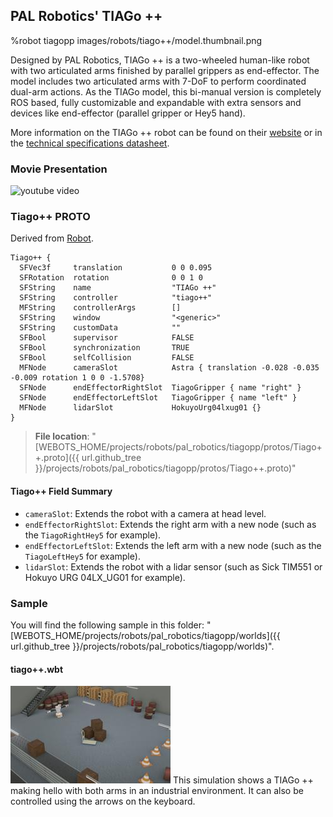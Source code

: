 ## PAL Robotics' TIAGo ++

%robot tiagopp images/robots/tiago++/model.thumbnail.png

Designed by PAL Robotics, TIAGo ++ is a two-wheeled human-like robot with two articulated arms finished by parallel grippers as end-effector.
The model includes two articulated arms with 7-DoF to perform coordinated dual-arm actions.
As the TIAGo model, this bi-manual version is completely ROS based, fully customizable and expandable with extra sensors and devices like end-effector (parallel gripper or Hey5 hand).

More information on the TIAGo ++ robot can be found on their [website](http://blog.pal-robotics.com/tiago-bi-manual-robot-research/) or in the [technical specifications datasheet](https://pal-robotics.com/wp-content/uploads/2022/04/Datasheet_TIAGo.pdf).

### Movie Presentation

![youtube video](https://www.youtube.com/watch?v=2KYpuaREQm0)

### Tiago++ PROTO

Derived from [Robot](../reference/robot.md).
```
Tiago++ {
  SFVec3f     translation           0 0 0.095
  SFRotation  rotation              0 0 1 0
  SFString    name                  "TIAGo ++"
  SFString    controller            "tiago++"
  MFString    controllerArgs        []
  SFString    window                "<generic>"
  SFString    customData            ""
  SFBool      supervisor            FALSE
  SFBool      synchronization       TRUE
  SFBool      selfCollision         FALSE
  MFNode      cameraSlot            Astra { translation -0.028 -0.035 -0.009 rotation 1 0 0 -1.5708}
  SFNode      endEffectorRightSlot  TiagoGripper { name "right" }
  SFNode      endEffectorLeftSlot   TiagoGripper { name "left" }
  MFNode      lidarSlot             HokuyoUrg04lxug01 {}
}
```
> **File location**: "[WEBOTS\_HOME/projects/robots/pal\_robotics/tiagopp/protos/Tiago++.proto]({{ url.github_tree }}/projects/robots/pal_robotics/tiagopp/protos/Tiago++.proto)"

#### Tiago++ Field Summary

- `cameraSlot`: Extends the robot with a camera at head level.
- `endEffectorRightSlot`: Extends the right arm with a new node (such as the `TiagoRightHey5` for example).
- `endEffectorLeftSlot`: Extends the left arm with a new node (such as the `TiagoLeftHey5` for example).
- `lidarSlot`: Extends the robot with a lidar sensor (such as Sick TIM551 or Hokuyo URG 04LX_UG01 for example).

### Sample

You will find the following sample in this folder: "[WEBOTS\_HOME/projects/robots/pal\_robotics/tiagopp/worlds]({{ url.github_tree }}/projects/robots/pal_robotics/tiagopp/worlds)".

#### tiago++.wbt

![tiago++.wbt.png](images/robots/tiago++/tiago++.wbt.thumbnail.jpg) This simulation shows a TIAGo ++ making hello with both arms in an industrial environment.
It can also be controlled using the arrows on the keyboard.
